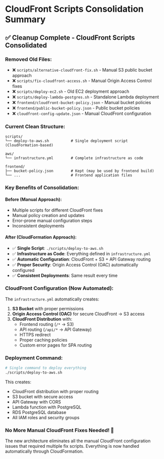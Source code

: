 # CloudFront Scripts Consolidation Summary

## ✅ **Cleanup Complete - CloudFront Scripts Consolidated**

### **Removed Old Files:**
- ❌ `scripts/alternative-cloudfront-fix.sh` - Manual S3 public bucket approach
- ❌ `scripts/fix-cloudfront-access.sh` - Manual Origin Access Control fixes
- ❌ `scripts/deploy-ec2.sh` - Old EC2 deployment approach
- ❌ `scripts/deploy-lambda-postgres.sh` - Standalone Lambda deployment
- ❌ `frontend/cloudfront-bucket-policy.json` - Manual bucket policies
- ❌ `frontend/public-bucket-policy.json` - Public bucket policies
- ❌ `cloudfront-config-update.json` - Manual CloudFront configuration

### **Current Clean Structure:**

```
scripts/
└── deploy-to-aws.sh          # Single deployment script (CloudFormation-based)

aws/
└── infrastructure.yml        # Complete infrastructure as code

frontend/
├── bucket-policy.json        # Kept (may be used by frontend build)
└── ...                       # Frontend application files
```

### **Key Benefits of Consolidation:**

#### **Before (Manual Approach):**
- Multiple scripts for different CloudFront fixes
- Manual policy creation and updates
- Error-prone manual configuration steps
- Inconsistent deployments

#### **After (CloudFormation Approach):**
- ✅ **Single Script**: `./scripts/deploy-to-aws.sh`
- ✅ **Infrastructure as Code**: Everything defined in `infrastructure.yml`
- ✅ **Automatic Configuration**: CloudFront + S3 + API Gateway routing
- ✅ **Proper Security**: Origin Access Control (OAC) automatically configured
- ✅ **Consistent Deployments**: Same result every time

### **CloudFront Configuration (Now Automated):**

The `infrastructure.yml` automatically creates:

1. **S3 Bucket** with proper permissions
2. **Origin Access Control (OAC)** for secure CloudFront → S3 access
3. **CloudFront Distribution** with:
   - Frontend routing (`/*` → S3)
   - API routing (`/api/*` → API Gateway)
   - HTTPS redirect
   - Proper caching policies
   - Custom error pages for SPA routing

### **Deployment Command:**

```bash
# Single command to deploy everything
./scripts/deploy-to-aws.sh
```

This creates:
- CloudFront distribution with proper routing
- S3 bucket with secure access
- API Gateway with CORS
- Lambda function with PostgreSQL
- RDS PostgreSQL database
- All IAM roles and security groups

### **No More Manual CloudFront Fixes Needed! 🎉**

The new architecture eliminates all the manual CloudFront configuration issues that required multiple fix scripts. Everything is now handled automatically through CloudFormation.
